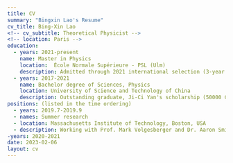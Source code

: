 ```yaml
---
title: CV
summary: "Bingxin Lao's Resume"
cv_title: Bing-Xin Lao
<!-- cv_subtitle: Theoretical Physicist -->
<!-- location: Paris -->
education:
  - years: 2021-present
    name: Master in Physics
    location:  École Normale Supérieure - PSL (Ulm) 
    description: Admitted through 2021 international selection (3-year funded master)
  - years: 2017-2021
    name: Bachelor degree of Sciences, Physics
    location: University of Science and Technology of China
    description: Outstanding graduate, Ji-Ci Yan's scholarship (50000 CNY)
positions: (listed in the time ordering)
  - years: 2019.7-2019.9
  - names: Summer research
  - location: Massachusetts Institute of Technology, Boston, USA
  - description: Working with Prof. Mark Volgesberger and Dr. Aaron Smith
-years: 2020-2021
date: 2023-02-06
layout: cv
---
```

